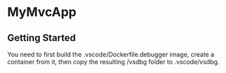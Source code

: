 # MyMvcApp

## Getting Started
You need to first build the .vscode/Dockerfile.debugger image, create a container from it, then copy the resulting /vsdbg folder to .vscode/vsdbg.
